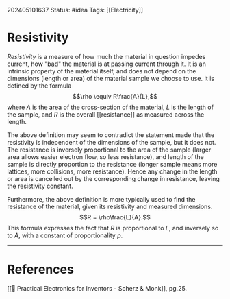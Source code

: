 202405101637
Status: #idea
Tags: [[Electricity]]

# Resistivity

*Resistivity* is a measure of how much the material in question impedes current, how "bad" the material is at passing current through it. It is an intrinsic property of the material itself, and does not depend on the dimensions (length or area) of the material sample we choose to use. It is defined by the formula
$$\rho \equiv R\frac{A}{L},$$
where $A$ is the area of the cross-section of the material, $L$ is the length of the sample, and $R$ is the overall [[resistance]] as measured across the length. 

The above definition may seem to contradict the statement made that the resistivity is independent of the dimensions of the sample, but it does not. The resistance is inversely proportional to the area of the sample (larger area allows easier electron flow, so less resistance), and length of the sample is directly proportion to the resistance (longer sample means more lattices, more collisions, more resistance). Hence any change in the length or area is cancelled out by the corresponding change in resistance, leaving the resistivity constant.

Furthermore, the above definition is more typically used to find the resistance of the material, given its resistivity and measured dimensions.
$$R = \rho\frac{L}{A}.$$
This formula expresses the fact that $R$ is proportional to $L$, and inversely so to $A$, with a constant of proportionality $\rho$.

___
# References
[[📕 Practical Electronics for Inventors - Scherz & Monk]], pg.25.